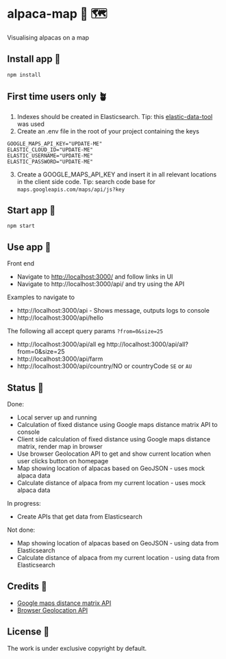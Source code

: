 # alpaca-map 🦙 🗺

Visualising alpacas on a map

## Install app 🐣

```
npm install
```

## First time users only 🪴

1. Indexes should be created in Elasticsearch. Tip: this [elastic-data-tool](https://github.com/purplebugs/elastic-data-tool)
   was used
2. Create an .env file in the root of your project containing the keys

```
GOOGLE_MAPS_API_KEY="UPDATE-ME"
ELASTIC_CLOUD_ID="UPDATE-ME"
ELASTIC_USERNAME="UPDATE-ME"
ELASTIC_PASSWORD="UPDATE-ME"
```

3. Create a GOOGLE_MAPS_API_KEY and insert it in all relevant locations in the client side code. Tip: search code base for `maps.googleapis.com/maps/api/js?key`

## Start app 🚀

```
npm start
```

## Use app 🎷

Front end

- Navigate to [http://localhost:3000/](http://localhost:3000/) and follow links in UI
- Navigate to http://localhost:3000/api/ and try using the API

Examples to navigate to

- http://localhost:3000/api - Shows message, outputs logs to console
- http://localhost:3000/api/hello

The following all accept query params `?from=0&size=25`

- http://localhost:3000/api/all eg http://localhost:3000/api/all?from=0&size=25
- http://localhost:3000/api/farm
- http://localhost:3000/api/country/NO or countryCode `SE` or `AU`

## Status 🚜

Done:

- Local server up and running
- Calculation of fixed distance using Google maps distance matrix API to console
- Client side calculation of fixed distance using Google maps distance matrix, render map in browser
- Use browser Geolocation API to get and show current location when user clicks button on homepage
- Map showing location of alpacas based on GeoJSON - uses mock alpaca data
- Calculate distance of alpaca from my current location - uses mock alpaca data

In progress:

- Create APIs that get data from Elasticsearch

Not done:

- Map showing location of alpacas based on GeoJSON - using data from Elasticsearch
- Calculate distance of alpaca from my current location - using data from Elasticsearch

## Credits 👏

- [Google maps distance matrix API](https://developers.google.com/maps/documentation/distance-matrix?hl=en_GB)
- [Browser Geolocation API](https://developer.mozilla.org/en-US/docs/Web/API/Geolocation_API)

## License 📝

The work is under exclusive copyright by default.
